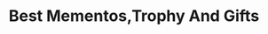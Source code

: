 ---
title: "Best Mementos,Trophy And Gifts"
url: /vengara/best-mementos-trophy-and-gifts/
shop: Andenken
---